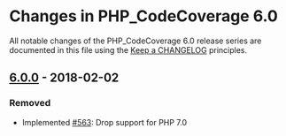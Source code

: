 # Changes in PHP_CodeCoverage 6.0

All notable changes of the PHP_CodeCoverage 6.0 release series are documented in this file using the [Keep a CHANGELOG](http://keepachangelog.com/) principles.

## [6.0.0] - 2018-02-02

### Removed

* Implemented [#563](https://github.com/sebastianbergmann/php-code-coverage/issues/563): Drop support for PHP 7.0

[6.0.0]: https://github.com/sebastianbergmann/php-code-coverage/compare/5.2...6.0.0

